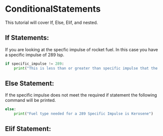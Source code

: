 # ConditionalStatements
This tutorial will cover If, Else, Elif, and nested.

## If Statements: 
If you are looking at the specfic impulse of rocket fuel. In this case you have a specific impulse of 289 Isp.

```python
if specific_impulse != 289:
    print("This is less than or greater than specific impulse that the engine needs.")
```

## Else Statement:
If the specific impulse does not meet the required if statement the following command will be printed. 

```python
else:
    print("Fuel type needed for a 289 Specific Impulse is Kerosene")
```

## Elif Statement:
